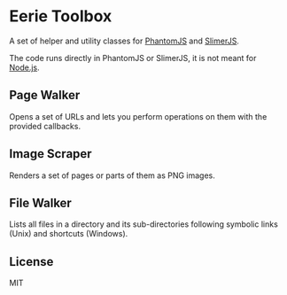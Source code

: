 
# Eerie Toolbox

A set of helper and utility classes for [PhantomJS](http://phantomjs.org/) and [SlimerJS](http://slimerjs.org/).

The code runs directly in PhantomJS or SlimerJS, it is not meant for [Node.js](https://nodejs.org/). 

## Page Walker

Opens a set of URLs and lets you perform operations on them with the provided callbacks.

## Image Scraper

Renders a set of pages or parts of them as PNG images.

## File Walker

Lists all files in a directory and its sub-directories following symbolic links (Unix) and shortcuts (Windows).

## License

MIT
